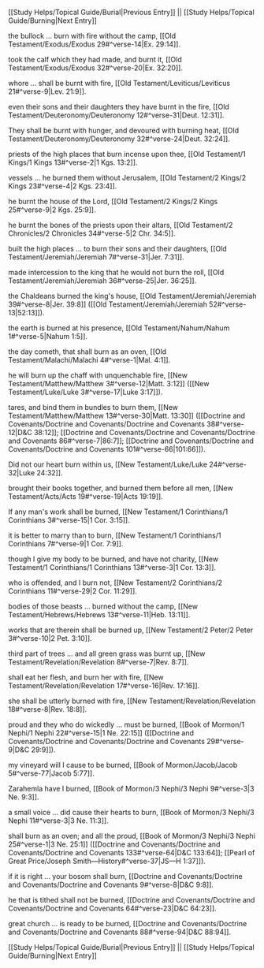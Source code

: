 [[Study Helps/Topical Guide/Burial|Previous Entry]]  ||  [[Study Helps/Topical Guide/Burning|Next Entry]]

 the bullock ... burn with fire without the camp, [[Old Testament/Exodus/Exodus 29#^verse-14|Ex. 29:14]].

 took the calf which they had made, and burnt it, [[Old Testament/Exodus/Exodus 32#^verse-20|Ex. 32:20]].

 whore ... shall be burnt with fire, [[Old Testament/Leviticus/Leviticus 21#^verse-9|Lev. 21:9]].

 even their sons and their daughters they have burnt in the fire, [[Old Testament/Deuteronomy/Deuteronomy 12#^verse-31|Deut. 12:31]].

 They shall be burnt with hunger, and devoured with burning heat, [[Old Testament/Deuteronomy/Deuteronomy 32#^verse-24|Deut. 32:24]].

 priests of the high places that burn incense upon thee, [[Old Testament/1 Kings/1 Kings 13#^verse-2|1 Kgs. 13:2]].

 vessels ... he burned them without Jerusalem, [[Old Testament/2 Kings/2 Kings 23#^verse-4|2 Kgs. 23:4]].

 he burnt the house of the Lord, [[Old Testament/2 Kings/2 Kings 25#^verse-9|2 Kgs. 25:9]].

 he burnt the bones of the priests upon their altars, [[Old Testament/2 Chronicles/2 Chronicles 34#^verse-5|2 Chr. 34:5]].

 built the high places ... to burn their sons and their daughters, [[Old Testament/Jeremiah/Jeremiah 7#^verse-31|Jer. 7:31]].

 made intercession to the king that he would not burn the roll, [[Old Testament/Jeremiah/Jeremiah 36#^verse-25|Jer. 36:25]].

 the Chaldeans burned the king's house, [[Old Testament/Jeremiah/Jeremiah 39#^verse-8|Jer. 39:8]] ([[Old Testament/Jeremiah/Jeremiah 52#^verse-13|52:13]]).

 the earth is burned at his presence, [[Old Testament/Nahum/Nahum 1#^verse-5|Nahum 1:5]].

 the day cometh, that shall burn as an oven, [[Old Testament/Malachi/Malachi 4#^verse-1|Mal. 4:1]].

 he will burn up the chaff with unquenchable fire, [[New Testament/Matthew/Matthew 3#^verse-12|Matt. 3:12]] ([[New Testament/Luke/Luke 3#^verse-17|Luke 3:17]]).

 tares, and bind them in bundles to burn them, [[New Testament/Matthew/Matthew 13#^verse-30|Matt. 13:30]] ([[Doctrine and Covenants/Doctrine and Covenants/Doctrine and Covenants 38#^verse-12|D&C 38:12]]; [[Doctrine and Covenants/Doctrine and Covenants/Doctrine and Covenants 86#^verse-7|86:7]]; [[Doctrine and Covenants/Doctrine and Covenants/Doctrine and Covenants 101#^verse-66|101:66]]).

 Did not our heart burn within us, [[New Testament/Luke/Luke 24#^verse-32|Luke 24:32]].

 brought their books together, and burned them before all men, [[New Testament/Acts/Acts 19#^verse-19|Acts 19:19]].

 If any man's work shall be burned, [[New Testament/1 Corinthians/1 Corinthians 3#^verse-15|1 Cor. 3:15]].

 it is better to marry than to burn, [[New Testament/1 Corinthians/1 Corinthians 7#^verse-9|1 Cor. 7:9]].

 though I give my body to be burned, and have not charity, [[New Testament/1 Corinthians/1 Corinthians 13#^verse-3|1 Cor. 13:3]].

 who is offended, and I burn not, [[New Testament/2 Corinthians/2 Corinthians 11#^verse-29|2 Cor. 11:29]].

 bodies of those beasts ... burned without the camp, [[New Testament/Hebrews/Hebrews 13#^verse-11|Heb. 13:11]].

 works that are therein shall be burned up, [[New Testament/2 Peter/2 Peter 3#^verse-10|2 Pet. 3:10]].

 third part of trees ... and all green grass was burnt up, [[New Testament/Revelation/Revelation 8#^verse-7|Rev. 8:7]].

 shall eat her flesh, and burn her with fire, [[New Testament/Revelation/Revelation 17#^verse-16|Rev. 17:16]].

 she shall be utterly burned with fire, [[New Testament/Revelation/Revelation 18#^verse-8|Rev. 18:8]].

 proud and they who do wickedly ... must be burned, [[Book of Mormon/1 Nephi/1 Nephi 22#^verse-15|1 Ne. 22:15]] ([[Doctrine and Covenants/Doctrine and Covenants/Doctrine and Covenants 29#^verse-9|D&C 29:9]]).

 my vineyard will I cause to be burned, [[Book of Mormon/Jacob/Jacob 5#^verse-77|Jacob 5:77]].

 Zarahemla have I burned, [[Book of Mormon/3 Nephi/3 Nephi 9#^verse-3|3 Ne. 9:3]].

 a small voice ... did cause their hearts to burn, [[Book of Mormon/3 Nephi/3 Nephi 11#^verse-3|3 Ne. 11:3]].

 shall burn as an oven; and all the proud, [[Book of Mormon/3 Nephi/3 Nephi 25#^verse-1|3 Ne. 25:1]] ([[Doctrine and Covenants/Doctrine and Covenants/Doctrine and Covenants 133#^verse-64|D&C 133:64]]; [[Pearl of Great Price/Joseph Smith—History#^verse-37|JS—H 1:37]]).

 if it is right ... your bosom shall burn, [[Doctrine and Covenants/Doctrine and Covenants/Doctrine and Covenants 9#^verse-8|D&C 9:8]].

 he that is tithed shall not be burned, [[Doctrine and Covenants/Doctrine and Covenants/Doctrine and Covenants 64#^verse-23|D&C 64:23]].

 great church ... is ready to be burned, [[Doctrine and Covenants/Doctrine and Covenants/Doctrine and Covenants 88#^verse-94|D&C 88:94]].

[[Study Helps/Topical Guide/Burial|Previous Entry]]  ||  [[Study Helps/Topical Guide/Burning|Next Entry]]